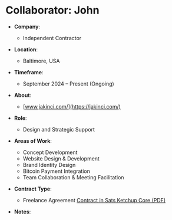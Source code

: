 # Collaborator: John 

- **Company**:
  - Independent Contractor

- **Location**:  
  - Baltimore, USA

- **Timeframe**:  
  - September 2024 – Present (Ongoing)

- **About**:  
  - [www.jakinci.com/](https://jakinci.com/)

- **Role**:  
  - Design and Strategic Support

- **Areas of Work**:  
  - Concept Development
  - Website Design & Development
  - Brand Identity Design
  - Bitcoin Payment Integration
  - Team Collaboration & Meeting Facilitation

- **Contract Type**:  
  - Freelance Agreement [Contract in Sats Ketchup Core (PDF)](https://github.com/bahuwrihi/Sats-Ketchup-Core/blob/main/_Files/Contract%20Files/Contract%20John.pdf)

- **Notes**:
